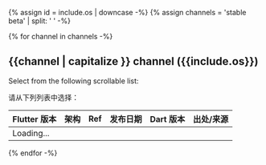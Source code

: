 {% assign id =  include.os | downcase -%}
{% assign channels =  'stable beta' | split: ' ' -%}

{% for channel in channels -%}

## {{channel | capitalize }} channel ({{include.os}})

Select from the following scrollable list:

请从下列列表中选择：

<div class="scrollable-table">
  <table id="downloads-{{id}}-{{channel}}" class="table table-striped">
  <thead><tr><th>Flutter 版本</th><th>架构</th><th>Ref</th><th class="date">发布日期</th><th>Dart 版本</th><th>出处/来源</th></tr></thead>
  <tr class="loading"><td colspan="6">Loading...</td></tr>
  </table>
</div>

{% endfor -%}
